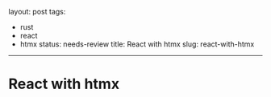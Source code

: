 layout: post
tags:
- rust
- react
- htmx
status: needs-review
title: React with htmx
slug: react-with-htmx

---        

# React with htmx
